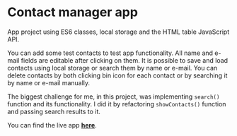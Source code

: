 # Contact manager app

App project using ES6 classes, local storage and the HTML table JavaScript API.

You can add some test contacts to test app functionality. All name and e-mail fields are editable after clicking on them. It is possible to save and load contacts using local storage or search them by name or e-mail. You can delete contacts by both clicking bin icon for each contact or by searching it by name or e-mail manually.

The biggest challenge for me, in this project, was implementing `search()` function and its functionality. I did it by refactoring `showContacts()` function and passing search results to it.

You can find the live app <a href="https://tz-fn.github.io/Contact-Manager/" target="_blank">**here**</a>.
